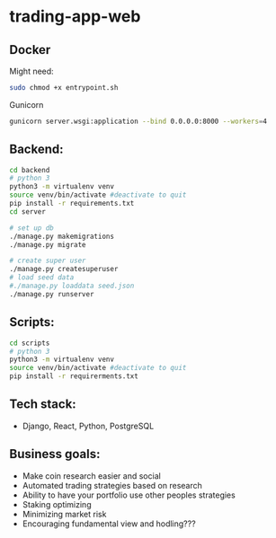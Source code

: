 # trading-app-web

## Docker

Might need:

```bash
sudo chmod +x entrypoint.sh
```

Gunicorn

```bash
gunicorn server.wsgi:application --bind 0.0.0.0:8000 --workers=4
```

## Backend:

```bash
cd backend
# python 3
python3 -m virtualenv venv
source venv/bin/activate #deactivate to quit
pip install -r requirements.txt
cd server

# set up db
./manage.py makemigrations
./manage.py migrate

# create super user
./manage.py createsuperuser
# load seed data
#./manage.py loaddata seed.json
./manage.py runserver
```

## Scripts:

```bash
cd scripts
# python 3
python3 -m virtualenv venv
source venv/bin/activate #deactivate to quit
pip install -r requirerments.txt

```

## Tech stack:

- Django, React, Python, PostgreSQL

## Business goals:

- Make coin research easier and social
- Automated trading strategies based on research
- Ability to have your portfolio use other peoples strategies
- Staking optimizing
- Minimizing market risk
- Encouraging fundamental view and hodling???
